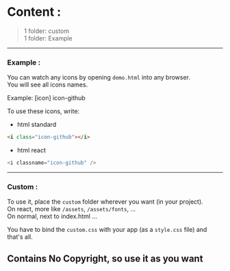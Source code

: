 # Content :

> 1 folder: custom<br>
> 1 folder: Example

---

### Example :

You can watch any icons by opening `demo.html` into any browser.<br>
You will see all icons names.

Example: [icon] icon-github

To use these icons, write:

- html standard

```html
<i class="icon-github"></i>
```

- html react

```js
<i classname="icon-github" />
```

---

### Custom :

To use it, place the `custom` folder wherever you want (in your project).<br>
On react, more like `/assets`, `/assets/fonts`, ...<br>
On normal, next to index.html ...<br>

You have to bind the `custom.css` with your app (as a `style.css` file) and that's all.

## Contains No Copyright, so use it as you want
